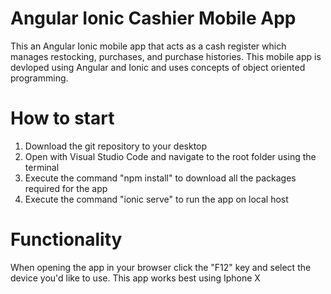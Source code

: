 # Angular Ionic Cashier Mobile App
This an Angular Ionic mobile app that acts as a cash register which manages restocking, purchases, and purchase histories. This mobile app is devloped using Angular and Ionic and uses concepts of object oriented programming.
# How to start 
1. Download the git repository to your desktop  
2. Open with Visual Studio Code and navigate to the root folder using the terminal  
3. Execute the command "npm install" to download all the packages required for the app
4. Execute the command "ionic serve" to run the app on local host
# Functionality 
When opening the app in your browser click the "F12" key and select the device you'd like to use. This app works best using Iphone X
